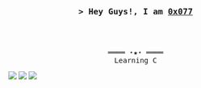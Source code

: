 <h3 align="center">
        <samp>&gt; Hey Guys!, I am
                <b><a target="_blank" href="https://tryhackme.com/p/0x077">0x077</a></b>
        </samp>
</h3>
<br>
</details>
<br>

<samp>
    <p align="center">
        ════ ⋆★⋆ ════
        <br>
        Learning C
    </p>
</samp>
<img src="https://img.shields.io/badge/Android-3DDC84?style=for-the-badge&logo=android&logoColor=white" />
<img src="https://img.shields.io/badge/Linux_Mint-87CF3E?style=for-the-badge&logo=linux-mint&logoColor=white" />
<img src="https://img.shields.io/badge/Ubuntu-E95420?style=for-the-badge&logo=ubuntu&logoColor=white" />

